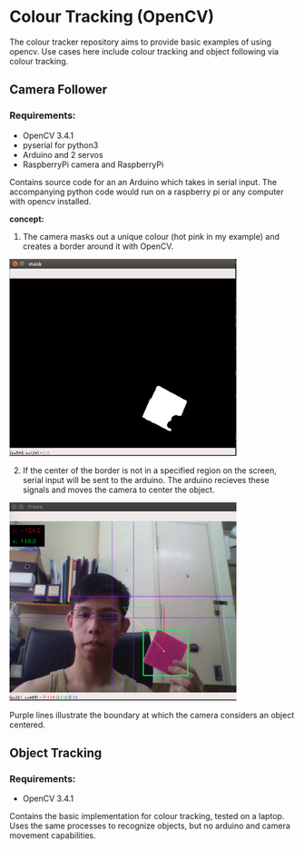 # Colour Tracking (OpenCV)
The colour tracker repository aims to provide basic examples of using opencv. Use cases here include colour tracking and object following via colour tracking.

## Camera Follower
### Requirements:
* OpenCV 3.4.1
* pyserial for python3
* Arduino and 2 servos
* RaspberryPi camera and RaspberryPi

Contains source code for an an Arduino which takes in serial input. The accompanying python code would run on a raspberry pi or any computer with opencv installed.

**concept:**
1. The camera masks out a unique colour (hot pink in my example) and creates a border around it with OpenCV.

<img src=Images/Mask.png width=400>

2. If the center of the border is not in a specified region on the screen, serial input will be sent to the arduino. The arduino recieves these signals and moves the camera to center the object.

<img src=Images/Guidelines.png width=400>

Purple lines illustrate the boundary at which the camera considers an object centered.

## Object Tracking
### Requirements:
* OpenCV 3.4.1

Contains the basic implementation for colour tracking, tested on a laptop. Uses the same processes to recognize objects, but no arduino and camera movement capabilities.